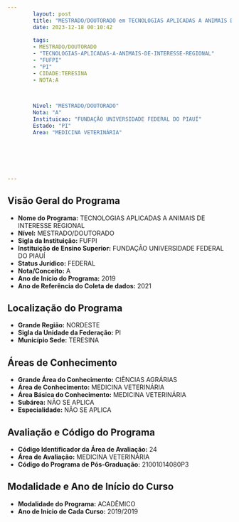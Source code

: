 ```yaml
---
        layout: post
        title: "MESTRADO/DOUTORADO em TECNOLOGIAS APLICADAS A ANIMAIS DE INTERESSE REGIONAL na FUFPI  "
        date: 2023-12-18 00:10:42
     
        tags:
        - MESTRADO/DOUTORADO
        - "TECNOLOGIAS-APLICADAS-A-ANIMAIS-DE-INTERESSE-REGIONAL"
        - "FUFPI"
        - "PI"
        - CIDADE:TERESINA
        - NOTA:A
        
       

        Nivel: "MESTRADO/DOUTORADO"
        Nota: "A"
        Instituicao: "FUNDAÇÃO UNIVERSIDADE FEDERAL DO PIAUÍ"
        Estado: "PI"
        Area: "MEDICINA VETERINÁRIA"
        
        
        
        
        
        
---
```

## Visão Geral do Programa
- **Nome do Programa:** TECNOLOGIAS APLICADAS A ANIMAIS DE INTERESSE REGIONAL
- **Nível:** MESTRADO/DOUTORADO
- **Sigla da Instituição:** FUFPI
- **Instituição de Ensino Superior:** FUNDAÇÃO UNIVERSIDADE FEDERAL DO PIAUÍ
- **Status Jurídico:** FEDERAL
- **Nota/Conceito:** A
- **Ano de Início do Programa:** 2019
- **Ano de Referência do Coleta de dados:** 2021

## Localização do Programa
- **Grande Região:** NORDESTE
- **Sigla da Unidade da Federação:** PI
- **Município Sede:** TERESINA

## Áreas de Conhecimento
- **Grande Área do Conhecimento:** CIÊNCIAS AGRÁRIAS
- **Área de Conhecimento:** MEDICINA VETERINÁRIA
- **Área Básica do Conhecimento:** MEDICINA VETERINÁRIA
- **Subárea:** NÃO SE APLICA
- **Especialidade:** NÃO SE APLICA

## Avaliação e Código do Programa
- **Código Identificador da Área de Avaliação:** 24
- **Área de Avaliação:** MEDICINA VETERINÁRIA
- **Código do Programa de Pós-Graduação:** 21001014080P3


## Modalidade e Ano de Início do Curso
- **Modalidade do Programa:** ACADÊMICO
- **Ano de Início de Cada Curso:** 2019/2019
